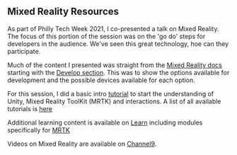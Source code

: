 ## Mixed Reality Resources

As part of Philly Tech Week 2021, I co-presented a talk on Mixed Reality.  The focus of this portion of the session was on the 'go do' steps for developers in the audience.  We've seen this great technology, hoe can they participate.

Much of the content I presented was straight from the [Mixed Reality docs](https://aka.ms/mrdocs) starting with the [Develop section](https://docs.microsoft.com/en-us/windows/mixed-reality/develop/development?tabs=unity).  This was to show the options available for development and the possible devices available for each option. 

For this session, I did a basic intro [tutorial](https://docs.microsoft.com/en-us/windows/mixed-reality/develop/unity/tutorials/mr-learning-base-02?tabs=winxr) to start the understanding of Unity, Mixed Reality ToolKit (MRTK) and interactions.  A list of all available tutorials is [here](https://docs.microsoft.com/en-us/windows/mixed-reality/develop/unity/tutorials)

Additional learning content is available on [Learn](https://aka.ms/learn) including modules specifically for [MRTK](https://docs.microsoft.com/en-us/learn/browse/?levels=beginner&products=mrtk)

Videos on Mixed Reality are available on [Channel9](https://channel9.msdn.com/Shows/Mixed-Reality).